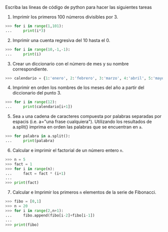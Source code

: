 Escriba las líneas de código de python para hacer las siguientes tareas

1. Imprimir los primeros 100 números divisibles por 3.

```python
>>> for i in range(1,101):
...     print(i*3)
```

2. Imprimir una cuenta regresiva del 10 hasta el 0.

```python
>>> for i in range(10,-1,-1):
...     print(i)
```

3. Crear un diccionario con el número de mes y su nombre correspondiente.

```python
>>> calendario = {1:'enero', 2:'febrero', 3:'marzo', 4:'abril', 5:'mayo', 6:'junio', 7:'julio', 8:'agosto', 9:'septiembre', 10:'octubre', 11:'noviembre', 12:'diciembre'}
```

4. Imprimir en orden los nombres de los meses del año a partir del diccionario del punto 3.

```python
>>> for i in range(12):
...     print(calendario[i+1])
```

5. Sea `a` una cadena de caracteres compuesta por palabras separadas por espacis (i.e. a="una frase cualquiera"). Utilizando los resultados de a.split() imprima en orden las palabras que se encuentran en `a`.

```python
>>> for palabra in a.split():
...     print(palabra)
```

6. Calcular e imprimir el factorial de un número entero `n`.

```python
>>> n = 5
>>> fact = 1
>>> for i in range(n):
...     fact = fact * (i+1)
... 
>>> print(fact)
```

7. Calcular e Imprimir los primeros `n` elementos de la serie de Fibonacci.

```python
>>> fibo = [0,1]
>>> n = 20
>>> for i in range(2,n+1):
...     fibo.append(fibo[i-2]+fibo[i-1])
... 
>>> print(fibo)
```